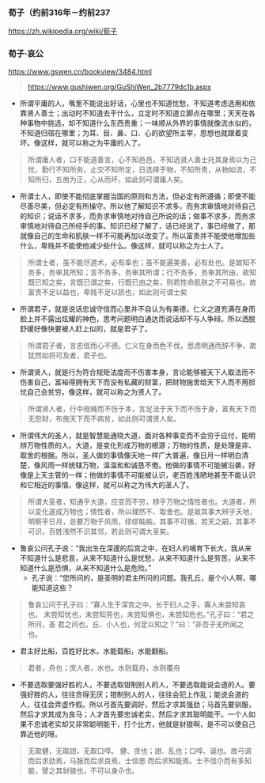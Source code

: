 ### 荀子（约前316年－约前237
https://zh.wikipedia.org/wiki/荀子
### 荀子·哀公
https://www.gswen.cn/bookview/3484.html
>https://www.gushiwen.org/GuShiWen_2b7779dc1b.aspx

- 所谓平庸的人，嘴里不能说出好话，心里也不知道忧愁，不知道考虑选用和依靠贤人善士；出动时不知道去干什么，立定时不知道立脚点在哪里；天天在各种事物中挑选，却不知道什么东西贵重；一味顺从外界的事情就像流水似的，不知道归宿在哪里；为耳、目、鼻、口、心的欲望所主宰，思想也就跟着变坏。像这样，就可以称之为平庸的人了。
>所谓庸人者，口不能道善言，心不知邑邑，不知选贤人善士托其身焉以为己忧，勤行不知所务，止交不知所定，日选择于物，不知所贵，从物如流，不知所归，五凿为正，心从而坏，如此则可谓庸人矣。

- 所谓士人，即使不能彻底掌握治国的原则和方法，但必定有所遵循；即使不能尽善尽美，但必定有所操守。所以他了解知识不求多，而务求审慎地对待自己的知识；说话不求多，而务求审慎地对待自己所说的话；做事不求多，而务求审慎地对待自己所经手的事。知识已经了解了，话已经说了，事已经做了，那就像自己的生命和肌肤一样不可能再加以改变了。所以富贵并不能使他增加些什么，卑贱并不能使他减少些什么。像这样，就可以称之为士人了。
>所谓士者，虽不能尽道术，必有率也；虽不能遍美善，必有处也。是故知不务多，务审其所知；言不务多，务审其所谓；行不务多，务审其所由，故知既已知之矣，言既已谓之矣，行既已由之矣，则若性命肌肤之不可易也。故富贵不足以益也，卑贱不足以损也，如此则可谓士矣

- 所谓君子，就是说话忠诚守信而心里并不自认为有美德，仁义之道充满在身而脸上并不露出炫耀的神色，思考问题明白通达而说话却不与人争辩。所以洒脱舒缓好像快要被人赶上似的，就是君子了。
>所谓君子者，言忠信而心不德。仁义在身而色不伐，思虑明通而辞不争，故犹然如将可及者，君子也。

- 所谓贤人，就是行为符合规矩法度而不伤害本身，言论能够被天下人取法而不伤害自己，富裕得拥有天下而没有私藏的财富，把财物施舍给天下人而不用担忧自己会贫穷。像这样，就可以称之为贤人了。
>所谓贤人者，行中规绳而不伤于本，言足法于天下而不伤于身，富有天下而无怨财，布施天下而不病贫，如此则可谓贤人矣。

- 所谓伟大的圣人，就是智慧能通晓大道，面对各种事变而不会穷于应付，能明辨万物性质的人。大道，是变化形成万物的根源；万物的性质，是处理是非、取舍的根据。所以，圣人做的事情像天地一样广大普遍，像日月一样明白清楚，像风雨一样统辖万物，温温和和诚恳不倦。他做的事情不可能被沿袭，好像是上天主管的一样；他做的事情不可能被认识，老百姓浅陋地甚至不能认识和它相近的事情。像这样，就可以称之为伟大的圣人了。
>所谓大圣者，知通乎大道，应变而不穷，辨乎万物之情性者也。大道者，所以变化遂成万物也；情性者，所以理然不、取舍也。是故其事大辨乎天地，明察乎日月，总要万物于风雨，缪缪肫肫，其事不可循，若天之嗣，其事不可识，百姓浅然不识其邻，若此则可谓大圣矣。

- 鲁哀公问孔子说：“我出生在深邃的后宫之中，在妇人的哺育下长大，我从来不知道什么是悲哀，从来不知道什么是忧愁，从来不知道什么是劳苦，从来不知道什么是恐惧，从来不知道什么是危险。”
  - 孔子说：“您所问的，是圣明的君主所问的问题。我孔丘，是个小人啊，哪能知道这些？
>鲁哀公问于孔子曰：“寡人生于深宫之中，长于妇人之手，寡人未尝知哀也， 未尝知忧也，未尝知劳也，未尝知惧也，未尝知危也。”孔子曰：“君之所问，圣 君之问也，丘、小人也，何足以知之？”曰：“非吾子无所闻之也。

- 君主好比船，百姓好比水。水能载船，水能翻船。
>君者，舟也；庶人者，水也。水则载舟，水则覆舟

- 不要选取要强好胜的人，不要选取钳制别人的人，不要选取能说会道的人。要强好胜的人，往往贪得无厌；钳制别人的人，往往会犯上作乱；能说会道的人，往往会弄虚作假。所以弓首先要调好，然后才求其强劲；马首先要驯服，然后才求其成为良马；人才首先要忠诚老实，然后才求其聪明能干。一个人如果不忠诚老实却又非常聪明能干，打个比方，他就是豺狼啊，是不可以使自己靠近他的呀。
>无取健，无取詌，无取口啍。 健、贪也；詌、乱也；口啍、诞也。故弓调而后求劲焉，马服而后求良焉，士信悫 而后求知能焉。士不信尒而有多知能，譬之其豺狼也，不可以身尒也。
